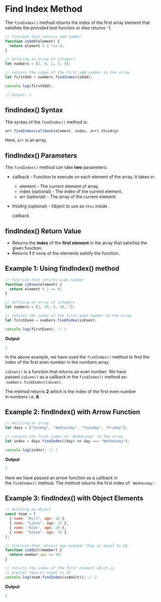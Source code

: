# Find Index Method

The `findIndex()` method returns the index of the first array element that satisfies the provided test function or else returns -1.

```jsx
// function that returns odd number
function isOdd(element) {
  return element % 2 !== 0;
}

// defining an array of integers
let numbers = [2, 8, 1, 3, 4];

// returns the index of the first odd number in the array
let firstOdd = numbers.findIndex(isOdd);

console.log(firstOdd);

// Output: 2
```

## findIndex() Syntax

The syntax of the `findIndex()` method is:

```jsx
arr.findIndex(callback(element, index, arr),thisArg)
```

Here, `arr` is an array.

## findIndex() Parameters

The `findIndex()` method can take **two** parameters:

- callback - Function to execute on each element of the array. It takes in:
    - element - The current element of array.
    - index (optional) - The index of the current element.
    - arr (optional) - The array of the current element.
- thisArg (optional) - Object to use as `this` inside .
    
    callback
    

## findIndex() Return Value

- Returns the **index** of the **first element** in the array that satisfies the given function.
- Returns **1** if none of the elements satisfy the function.

## Example 1: Using findIndex() method

```jsx
// function that returns even number
function isEven(element) {
  return element % 2 == 0;
}

// defining an array of integers
let numbers = [1, 45, 8, 98, 7];

// returns the index of the first even number in the array
let firstEven = numbers.findIndex(isEven);

console.log(firstEven); // 2
```

**Output**

```jsx
2
```

In the above example, we have used the `findIndex()` method to find the index of the first even number in the numbers array.

`isEven()` is a function that returns an even number. We have passed `isEven()` as a callback in the `findIndex()` method as- `numbers.findIndex(isEven)`.

The method returns **2** which is the index of the first even number in numbers i.e. **8**.

## Example 2: findIndex() with Arrow Function

```jsx
// defining an array
let days = ["Sunday", "Wednesday", "Tuesday", "Friday"];

// returns the first index of 'Wednesday' in the array
let index = days.findIndex((day) => day === "Wednesday");

console.log(index); // 1
```

**Output**

```jsx
1
```

Here we have passed an arrow function as a callback in the `findIndex()` method. The method returns the first index of `'Wednesday'`.

## Example 3: findIndex() with Object Elements

```jsx
// defining an object 
const team = [
  { name: "Bill", age: 10 },
  { name: "Linus", age: 15 },
  { name: "Alan", age: 20 },
  { name: "Steve", age: 34 },
];

// function that returns age greater than or equal to 18
function isAdult(member) {
  return member.age >= 18;
}

// returns the index of the first element which is 
// greater than or equal to 18  
console.log(team.findIndex(isAdult)); // 2
```

**Output**

```jsx
2
```